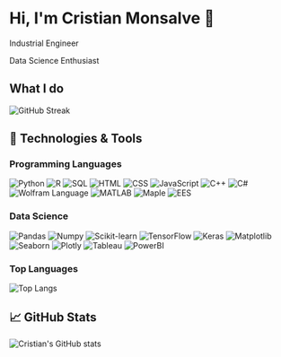 # Hi, I'm Cristian Monsalve 👋

Industrial Engineer 
<!-- https://media4.giphy.com/media/v1.Y2lkPTc5MGI3NjExc2F3ZHdxcXd6cTFpZGk5NWxoNTljcnQ5eTdpbXVvazl4b203Z3dqaCZlcD12MV9pbnRlcm5hbF9naWZfYnlfaWQmY3Q9cw/d3hGuic6x6e5mASmKR/giphy.gif -->

Data Science Enthusiast

<!-- https://media4.giphy.com/media/v1.Y2lkPTc5MGI3NjExb2NoY2pxYzg0amc3aG4wbnh4dWMxaWNmczU3azhjdHkwNzY0ZjJzMCZlcD12MV9pbnRlcm5hbF9naWZfYnlfaWQmY3Q9cw/DDGQgJLkOlSKe08e74/giphy.gif -->

## What I do

![GitHub Streak](https://github-readme-streak-stats.herokuapp.com/?user=CDMonsalveA)

## 🔧 Technologies & Tools
<!-- 
•	Python, Avanzado
•	SQL, Avanzado
•	HTML, Intermedio
•	CSS, Intermedio
•	JavaScript, Básico
•	Wolfram 
Language, Intermedio
•	R, Intermedio
•	MATLAB, Intermedio
•	C++, Básico
•	C#, Básico
•	Maple, Intermedio
•	EES, Intermedio
 -->

### Programming Languages
![Python](https://img.shields.io/badge/-Python-3776AB?style=flat-square&logo=python&logoColor=white)
![R](https://img.shields.io/badge/-R-276DC3?style=flat-square&logo=R&logoColor=white)
![SQL](https://img.shields.io/badge/-SQL-4479A1?style=flat-square&logo=MySQL&logoColor=white)
![HTML](https://img.shields.io/badge/-HTML-E34F26?style=flat-square&logo=HTML5&logoColor=white)
![CSS](https://img.shields.io/badge/-CSS-1572B6?style=flat-square&logo=CSS3&logoColor=white)
![JavaScript](https://img.shields.io/badge/-JavaScript-F7DF1E?style=flat-square&logo=JavaScript&logoColor=black)
![C++](https://img.shields.io/badge/-C++-00599C?style=flat-square&logo=C%2B%2B&logoColor=white)
![C#](https://img.shields.io/badge/-C%23-239120?style=flat-square&logo=C-Sharp&logoColor=white)
![Wolfram Language](https://img.shields.io/badge/-Wolfram%20Language-DD1100?style=flat-square&logo=Wolfram&logoColor=white)
![MATLAB](https://img.shields.io/badge/-MATLAB-0076A8?style=flat-square&logo=Mathworks&logoColor=white)
![Maple](https://img.shields.io/badge/-Maple-00599C?style=flat-square&logo=Maple&logoColor=white)
![EES](https://img.shields.io/badge/-EES-00599C?style=flat-square&logo=EES&logoColor=white)

### Data Science
![Pandas](https://img.shields.io/badge/-Pandas-150458?style=flat-square&logo=Pandas&logoColor=white)
![Numpy](https://img.shields.io/badge/-Numpy-013243?style=flat-square&logo=Numpy&logoColor=white)
![Scikit-learn](https://img.shields.io/badge/-Scikit%20Learn-F7931E?style=flat-square&logo=scikit-learn&logoColor=white)
![TensorFlow](https://img.shields.io/badge/-TensorFlow-FF6F00?style=flat-square&logo=TensorFlow&logoColor=white)
![Keras](https://img.shields.io/badge/-Keras-D00000?style=flat-square&logo=Keras&logoColor=white)
![Matplotlib](https://img.shields.io/badge/-Matplotlib-11557C?style=flat-square&logo=Matplotlib&logoColor=white)
![Seaborn](https://img.shields.io/badge/-Seaborn-00599C?style=flat-square&logo=Seaborn&logoColor=white)
![Plotly](https://img.shields.io/badge/-Plotly-3F4F75?style=flat-square&logo=Plotly&logoColor=white)
![Tableau](https://img.shields.io/badge/-Tableau-E97627?style=flat-square&logo=Tableau&logoColor=white)
![PowerBI](https://img.shields.io/badge/-Power%20BI-F2C811?style=flat-square&logo=Power-BI&logoColor=white)

### Top Languages

![Top Langs](https://github-readme-stats.vercel.app/api/top-langs/?username=CDMonsalveA&layout=compact)


## 📈 GitHub Stats

![Cristian's GitHub stats](https://github-readme-stats.vercel.app/api?username=CDMonsalveA&show_icons=true)
<!--
**CDMonsalveA/CDMonsalveA** is a ✨ _special_ ✨ repository because its `README.md` (this file) appears on your GitHub profile.

Here are some ideas to get you started:

- 🔭 I’m currently working on ...
- 🌱 I’m currently learning ...
- 👯 I’m looking to collaborate on ...
- 🤔 I’m looking for help with ...
- 💬 Ask me about ...
- 📫 How to reach me: ...
- 😄 Pronouns: ...
- ⚡ Fun fact: ...
-->
